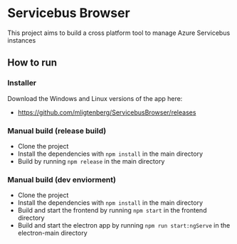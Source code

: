 # Servicebus Browser
This project aims to build a cross platform tool to manage Azure Servicebus instances

## How to run
### Installer
Download the Windows and Linux versions of the app here:
- https://github.com/mligtenberg/ServicebusBrowser/releases

### Manual build (release build)
- Clone the project
- Install the dependencies with ``npm install`` in the main directory
- Build by running ``npm release`` in the main directory

### Manual build (dev enviorment)
- Clone the project
- Install the dependencies with ``npm install`` in the main directory
- Build and start the frontend by running ``npm start`` in the frontend directory
- Build and start the electron app by running ``npm run start:ngServe`` in the electron-main directory